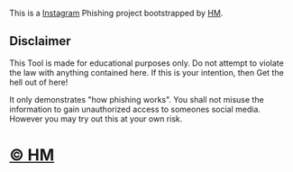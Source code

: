 This is a [Instagram](www.instagram.com) Phishing project bootstrapped by [HM](HMser.netlify.app).

## Disclaimer


This Tool is made for educational purposes only. Do not attempt to violate the law with anything contained here. If this is your intention, then Get the hell out of here!

It only demonstrates "how phishing works". You shall not misuse the information to gain unauthorized access to someones social media. However you may try out this at your own risk.


# [© HM](HMser.netlify.app)
